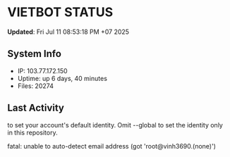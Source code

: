 # VIETBOT STATUS
**Updated**: Fri Jul 11 08:53:18 PM +07 2025

## System Info
- IP: 103.77.172.150
- Uptime: up 6 days, 40 minutes
- Files: 20274

## Last Activity

to set your account's default identity.
Omit --global to set the identity only in this repository.

fatal: unable to auto-detect email address (got 'root@vinh3690.(none)')
